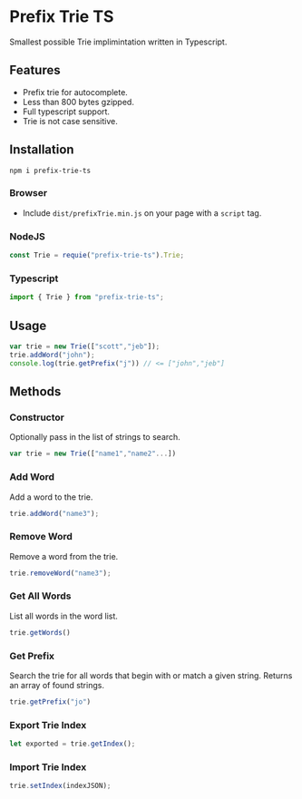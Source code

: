 # Prefix Trie TS

Smallest possible Trie implimintation written in Typescript.

## Features
- Prefix trie for autocomplete.
- Less than 800 bytes gzipped.
- Full typescript support.
- Trie is not case sensitive.

## Installation

`npm i prefix-trie-ts`

### Browser
- Include `dist/prefixTrie.min.js` on your page with a `script` tag.

### NodeJS
```js
const Trie = requie("prefix-trie-ts").Trie;
```

### Typescript
```js
import { Trie } from "prefix-trie-ts";
```

## Usage

```js
var trie = new Trie(["scott","jeb"]);
trie.addWord("john");
console.log(trie.getPrefix("j")) // <= ["john","jeb"]
```

## Methods

### Constructor
Optionally pass in the list of strings to search.
```js
var trie = new Trie(["name1","name2"...])
```

### Add Word
Add a word to the trie.
```js
trie.addWord("name3");
```

### Remove Word
Remove a word from the trie.
```js
trie.removeWord("name3");
```

### Get All Words
List all words in the word list.
```js
trie.getWords()
```

### Get Prefix
Search the trie for all words that begin with or match a given string. Returns an array of found strings.
```js
trie.getPrefix("jo")
```

### Export Trie Index
```js
let exported = trie.getIndex();
```

### Import Trie Index
```js
trie.setIndex(indexJSON);
```
